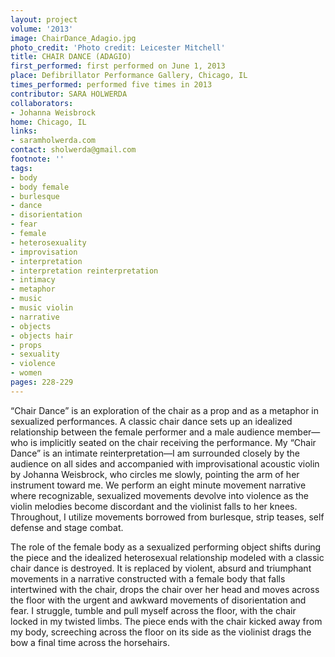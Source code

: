 ```yaml
---
layout: project
volume: '2013'
image: ChairDance_Adagio.jpg
photo_credit: 'Photo credit: Leicester Mitchell'
title: CHAIR DANCE (ADAGIO)
first_performed: first performed on June 1, 2013
place: Defibrillator Performance Gallery, Chicago, IL
times_performed: performed five times in 2013
contributor: SARA HOLWERDA
collaborators:
- Johanna Weisbrock
home: Chicago, IL
links:
- saramholwerda.com
contact: sholwerda@gmail.com
footnote: ''
tags:
- body
- body female
- burlesque
- dance
- disorientation
- fear
- female
- heterosexuality
- improvisation
- interpretation
- interpretation reinterpretation
- intimacy
- metaphor
- music
- music violin
- narrative
- objects
- objects hair
- props
- sexuality
- violence
- women
pages: 228-229
---
```


“Chair Dance” is an exploration of the chair as a prop and as a metaphor in sexualized performances. A classic chair dance sets up an idealized relationship between the female performer and a male audience member—who is implicitly seated on the chair receiving the performance. My “Chair Dance” is an intimate reinterpretation—I am surrounded closely by the audience on all sides and accompanied with improvisational acoustic violin by Johanna Weisbrock, who circles me slowly, pointing the arm of her instrument toward me. We perform an eight minute movement narrative where recognizable, sexualized movements devolve into violence as the violin melodies become discordant and the violinist falls to her knees. Throughout, I utilize movements borrowed from burlesque, strip teases, self defense and stage combat.

The role of the female body as a sexualized performing object shifts during the piece and the idealized heterosexual relationship modeled with a classic chair dance is destroyed. It is replaced by violent, absurd and triumphant movements in a narrative constructed with a female body that falls intertwined with the chair, drops the chair over her head and moves across the floor with the urgent and awkward movements of disorientation and fear. I struggle, tumble and pull myself across the floor, with the chair locked in my twisted limbs. The piece ends with the chair kicked away from my body, screeching across the floor on its side as the violinist drags the bow a final time across the horsehairs.
